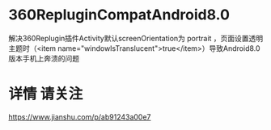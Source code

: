 # 360RepluginCompatAndroid8.0
解决360Replugin插件Activity默认screenOrientation为 portrait ，页面设置透明主题时（&lt;item name="windowIsTranslucent">true&lt;/item>）导致Android8.0版本手机上奔溃的问题

# 详情 请关注
https://www.jianshu.com/p/ab91243a00e7
